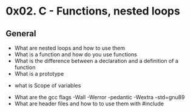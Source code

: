 # 0x02. C - Functions, nested loops

## General

+ What are nested loops and how to use them
+ What is a function and how do you use functions
+ What is the difference between a declaration and a definition of a function
+ What is a prototype
- what is Scope of variables
+ What are the gcc flags -Wall -Werror -pedantic -Wextra -std=gnu89
+ What are header files and how to to use them with #include
